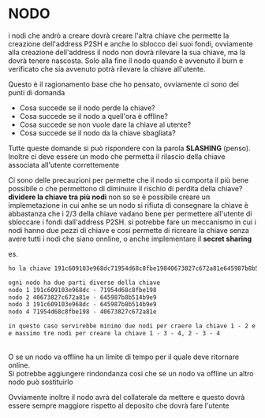 # NODO

i nodi che andrò a creare dovrà creare l'altra chiave che permette la creazione dell'address P2SH e anche lo sblocco dei
suoi fondi, ovviamente alla creazione dell'address il nodo non dovrà rilevare la sua chiave, ma la dovrà tenere nascosta.
Solo alla fine il nodo quando è avvenuto il burn e verificato che sia avvenuto potrà rilevare la chiave all'utente.

Questo è il ragionamento base che ho pensato, ovviamente ci sono dei punti di domanda

- Cosa succede se il nodo perde la chiave?
- Cosa succede se il nodo a quell'ora è offline?
- Cosa succede se non vuole dare la chiave al utente?
- Cosa succede se il nodo da la chiave sbagliata?

Tutte queste domande si può rispondere con la parola **SLASHING** (penso). <br>
Inoltre ci deve essere un modo che permetta il rilascio della chiave associata all'utente correttemente

Ci sono delle precauzioni per permette che il nodo si comporta il più bene possibile o che permettono di diminuire il rischio di perdita della chiave? <br>
**dividere la chiave tra più nodi** non so se è possibile creare un implemetazione in cui anhe se un nodo si rifiuta di consegnare la chiave è abbastanza che i 2/3 della chiave vadano bene per permettere all'utente di sbloccare i fondi dall'address P2SH.
si potrebbe fare un meccanismo in cui i nodi hanno due pezzi di chiave e cosi permette di ricreare la chiave senza avere tutti i nodi che siano onnline, o anche implementare il **secret sharing**

es.

```markdown
ho la chiave 191c609103e968dc71954d68c8fbe19840673827c672a81e645987b8b514b9e9
```

```markdown
ogni nodo ha due parti diverse della chiave
nodo 1 191c609103e968dc - 71954d68c8fbe198
nodo 2 40673827c672a81e - 645987b8b514b9e9
nodo 3 191c609103e968dc - 645987b8b514b9e9
nodo 4 71954d68c8fbe198 - 40673827c672a81e
```
```markdown
in questo caso servirebbe minimo due nodi per craere la chiave 1 - 2 e 3 - 4 
e massimo tre nodi per creare la chiave 1 - 3 - 4, 2 - 3 - 4  
```

<br>
O se un nodo va offline ha un limite di tempo per il quale deve ritornare online. <br>
Si potrebbe aggiungere rindondanza cosi che se un nodo va offline un altro nodo può sostituirlo

Ovviamente inoltre il nodo avrà del collaterale da mettere e questo dovrà essere sempre maggiore rispetto al deposito che dovrà fare l'utente